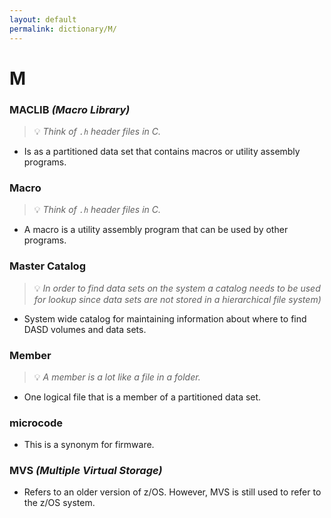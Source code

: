 ```yaml
---
layout: default
permalink: dictionary/M/
---
```


# M

### MACLIB *(Macro Library)*
> 💡 _Think of `.h` header files in C._
* Is as a partitioned data set that contains macros or utility assembly programs.

### Macro
> 💡 _Think of `.h` header files in C._
* A macro is a utility assembly program that can be used by other programs.

### Master Catalog
> 💡 _In order to find data sets on the system a catalog needs to be used for lookup since data sets are not stored in a hierarchical file system)_
* System wide catalog for maintaining information about where to find DASD volumes and data sets.

### Member
> 💡 _A member is a lot like a file in a folder._
* One logical file that is a member of a partitioned data set.

### microcode
* This is a synonym for firmware.

### MVS *(Multiple Virtual Storage)*
* Refers to an older version of z/OS. However, MVS is still used to refer to the z/OS system.